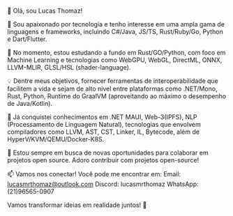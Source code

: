 👋 Olá, sou Lucas Thomaz!

👀 Sou apaixonado por tecnologia e tenho interesse em uma ampla gama de linguagens e frameworks, incluindo C#/Java, JS/TS, Rust/Ruby/Go, Python e Dart/Flutter.

🌱 No momento, estou estudando a fundo em Rust/GO/Python, com foco em Machine Learning e tecnologias como WebGPU, WebGL, DirectML, ONNX, LLVM-MLIR, GLSL/HSL (shader-language).

💡 Dentre meus objetivos, fornecer ferramentas de interoperabilidade que facilitem a vida e sejam de alto nível entre plataformas como .NET/Mono, Rust, Python, Runtime do GraalVM (aproveitando ao máximo o desempenho de Java/Kotlin).

🚀 Já conquistei conhecimentos em .NET MAUI, Web-3(IPFS), NLP (Processamento de Linguagem Natural), tecnologias que envolvem compiladores como LLVM, AST, CST, Linker, IL, Bytecode, além de HyperV/KVM/QEMU/Docker-K8S.

💞️ Estou sempre em busca de novas oportunidades para colaborar em projetos open source. Adoro contribuir com projetos open-source!

📫 Vamos nos conectar! Você pode me encontrar em:
Email: lucasmrthomaz@outlook.com
Discord: lucasmrthomaz
WhatsApp: (21)96565-0907

Vamos transformar ideias em realidade juntos! 🚀

<!---
lucasmrthomaz/lucasmrthomaz is a ✨ special ✨ repository because its `README.md` (this file) appears on your GitHub profile.
You can click the Preview link to take a look at your changes.
--->

